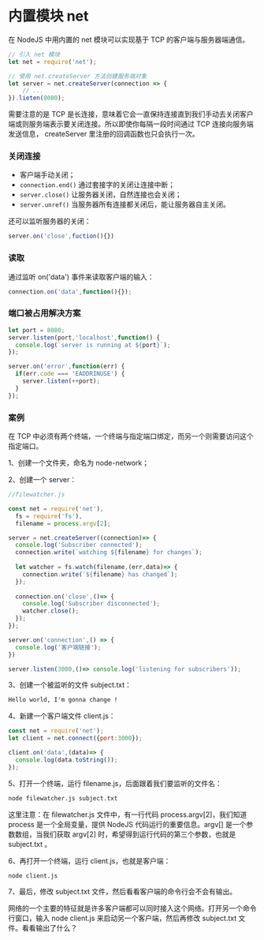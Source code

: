 # 内置模块 net
在 NodeJS 中用内置的 net 模块可以实现基于 TCP 的客户端与服务器端通信。

``` js
// 引入 net 模块
let net = require('net');

// 使用 net.createServer 方法创建服务端对象
let server = net.createServer(connection => {
	// ...
}).lieten(8080);
```

需要注意的是 TCP 是长连接，意味着它会一直保持连接直到我们手动去关闭客户端或则服务端表示要关闭连接。所以即使你每隔一段时间通过 TCP 连接向服务端发送信息，  createServer 里注册的回调函数也只会执行一次。

### 关闭连接
* 客户端手动关闭；
* `connection.end()` 通过套接字的关闭让连接中断；
* `server.close()` 让服务器关闭，自然连接也会关闭；
* `server.unref()` 当服务器所有连接都关闭后，能让服务器自主关闭。

还可以监听服务器的关闭：

``` js
server.on('close',fuction(){})
```

### 读取
通过监听 on('data') 事件来读取客户端的输入：

``` js
connection.on('data',function(){});
```

### 端口被占用解决方案
``` js
let port = 8080;
server.listen(port,'localhost',function() {
  console.log(`server is running at ${port}`);
});

server.on('error',function(err) {
  if(err.code === 'EADDRINUSE') {
    server.listen(++port);
  }
});
```

### 案例
在 TCP 中必须有两个终端，一个终端与指定端口绑定，而另一个则需要访问这个指定端口。

1、创建一个文件夹，命名为 node-network；

2、创建一个 server：

``` js
//filewatcher.js

const net = require('net'),
  fs = require('fs'),
  filename = process.argv[2];

server = net.createServer((connection)=> {
  console.log('Subscriber connected');
  connection.write(`watching ${filename} for changes`);
  
  let watcher = fs.watch(filename,(err,data)=> {
    connection.write(`${filename} has changed`);
  });
  
  connection.on('close',()=> {
    console.log('Subscriber disconnected');
    watcher.close();
  });
});

server.on('connection',() => {
  console.log('客户端链接');
})

server.listen(3000,()=> console.log('listening for subscribers'));
```

3、创建一个被监听的文件 subject.txt：

``` txt
Hello world, I'm gonna change !
```

4、新建一个客户端文件 client.js：

``` js
const net = require('net');
let client = net.connect({port:3000});

client.on('data',(data)=> {
  console.log(data.toString());
});
```

5、打开一个终端，运行 filename.js，后面跟着我们要监听的文件名：

``` bash
node filewatcher.js subject.txt
```

这里注意：在 filewatcher.js 文件中，有一行代码 process.argv[2]，我们知道 process 是一个全局变量，提供 NodeJS 代码运行的重要信息。argv[] 是一个参数数组，当我们获取 argv[2] 时，希望得到运行代码的第三个参数，也就是 subject.txt 。

6、再打开一个终端，运行 client.js，也就是客户端：

``` bash
node client.js
```

7、最后，修改 subject.txt 文件，然后看看客户端的命令行会不会有输出。

网络的一个主要的特征就是许多客户端都可以同时接入这个网络。打开另一个命令行窗口，输入 node client.js 来启动另一个客户端，然后再修改 subject.txt 文件。看看输出了什么？


